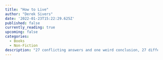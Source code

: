 ```yaml
---
title: "How to Live"
author: "Derek Sivers"
date: '2022-01-23T15:22:29.625Z'
published: false
currently_reading: true
upcoming: false
categories:
  - Books
  - Non-Fiction
description: "27 conflicting answers and one weird conclusion, 27 different answers to the question of how to live your life. Each chapter disagrees with the rest. But in this case, they’re all true, so how can you reconcile it? You’ll see. "
---
```

